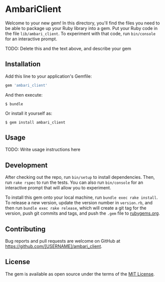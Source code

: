 # AmbariClient

Welcome to your new gem! In this directory, you'll find the files you need to be able to package up your Ruby library into a gem. Put your Ruby code in the file `lib/ambari_client`. To experiment with that code, run `bin/console` for an interactive prompt.

TODO: Delete this and the text above, and describe your gem

## Installation

Add this line to your application's Gemfile:

```ruby
gem 'ambari_client'
```

And then execute:

    $ bundle

Or install it yourself as:

    $ gem install ambari_client

## Usage

TODO: Write usage instructions here

## Development

After checking out the repo, run `bin/setup` to install dependencies. Then, run `rake rspec` to run the tests. You can also run `bin/console` for an interactive prompt that will allow you to experiment.

To install this gem onto your local machine, run `bundle exec rake install`. To release a new version, update the version number in `version.rb`, and then run `bundle exec rake release`, which will create a git tag for the version, push git commits and tags, and push the `.gem` file to [rubygems.org](https://rubygems.org).

## Contributing

Bug reports and pull requests are welcome on GitHub at https://github.com/[USERNAME]/ambari_client.


## License

The gem is available as open source under the terms of the [MIT License](http://opensource.org/licenses/MIT).

